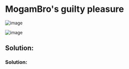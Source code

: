 <h1>MogamBro's guilty pleasure</h1>

![image](https://github.com/YourCH0ICE/CTF-Write-ups/assets/127401530/b03c4496-811f-4281-822c-943eaab35629)

![image](https://github.com/YourCH0ICE/CTF-Write-ups/assets/127401530/38fe2b7e-8320-492d-abbb-bf4f0f75bcc2)

<h2>Solution: </h2>

<h3>Solution: </h2>
